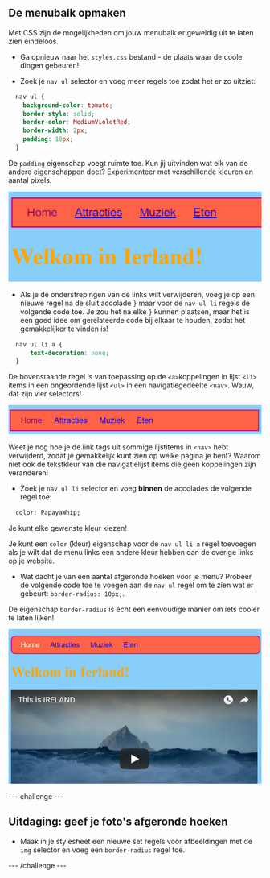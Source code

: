 ## De menubalk opmaken

Met CSS zijn de mogelijkheden om jouw menubalk er geweldig uit te laten zien eindeloos.

- Ga opnieuw naar het `styles.css` bestand - de plaats waar de coole dingen gebeuren!

- Zoek je `nav ul` selector en voeg meer regels toe zodat het er zo uitziet:

```css
  nav ul {
    background-color: tomato;
    border-style: solid;
    border-color: MediumVioletRed;
    border-width: 2px;
    padding: 10px;
  }
```

De `padding` eigenschap voegt ruimte toe. Kun jij uitvinden wat elk van de andere eigenschappen doet? Experimenteer met verschillende kleuren en aantal pixels.

![Menu bar with borders and padding added](images/egMenuBarMoreStyle.png)

- Als je de onderstrepingen van de links wilt verwijderen, voeg je op een nieuwe regel na de sluit accolade `}` maar voor de `nav ul li` regels de volgende code toe. Je zou het na elke `}` kunnen plaatsen, maar het is een goed idee om gerelateerde code bij elkaar te houden, zodat het gemakkelijker te vinden is!

```css
  nav ul li a {
      text-decoration: none;
  }
```

De bovenstaande regel is van toepassing op de `<a>`koppelingen in lijst `<li>` items in een ongeordende lijst `<ul>` in een navigatiegedeelte `<nav>`. Wauw, dat zijn vier selectors!

![Menu bar with link underlining removed](images/egMenuBarNoUnderline.png)

Weet je nog hoe je de link tags uit sommige lijstitems in `<nav>` hebt verwijderd, zodat je gemakkelijk kunt zien op welke pagina je bent? Waarom niet ook de tekstkleur van die navigatielijst items die geen koppelingen zijn veranderen!

- Zoek je `nav ul li` selector en voeg **binnen** de accolades de volgende regel toe:

```css
  color: PapayaWhip;
```

Je kunt elke gewenste kleur kiezen!

Je kunt een `color` (kleur) eigenschap voor de `nav ul li a` regel toevoegen als je wilt dat de menu links een andere kleur hebben dan de overige links op je website.

- Wat dacht je van een aantal afgeronde hoeken voor je menu? Probeer de volgende code toe te voegen aan de `nav ul` regel om te zien wat er gebeurt: `border-radius: 10px;`.

De eigenschap `border-radius` is echt een eenvoudige manier om iets cooler te laten lijken!

![Webpage with rounded corners on the menu bar and on a picture](images/egMenuBarFullStyles_result.png)

\--- challenge \---

## Uitdaging: geef je foto's afgeronde hoeken

- Maak in je stylesheet een nieuwe set regels voor afbeeldingen met de `img` selector en voeg een `border-radius` regel toe.

\--- /challenge \---